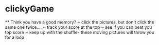 # clickyGame

** Think you have a good memory?
~ click the pictures, but don't click the same one twice....
~ track your score at the top
~ see if you can beat you top score 
~ keep up with the shuffle- these moving pictures will throw you for a loop